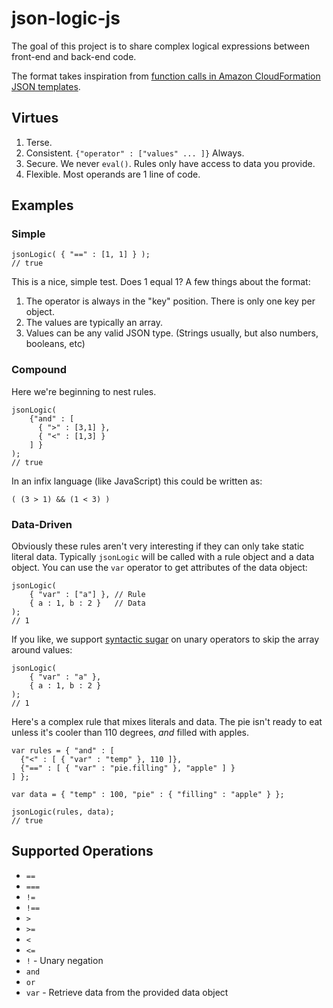 # json-logic-js

The goal of this project is to share complex logical expressions between front-end and back-end code.

The format takes inspiration from [function calls in Amazon CloudFormation JSON templates](http://docs.aws.amazon.com/AWSCloudFormation/latest/UserGuide/gettingstarted.templatebasics.html#gettingstarted.templatebasics.mappings).

## Virtues

  1. Terse.
  1. Consistent. `{"operator" : ["values" ... ]}`  Always.
  1. Secure. We never `eval()`. Rules only have access to data you provide.
  1. Flexible. Most operands are 1 line of code.


## Examples

### Simple
    jsonLogic( { "==" : [1, 1] } );
    // true

This is a nice, simple test. Does 1 equal 1?  A few things about the format:

  1. The operator is always in the "key" position. There is only one key per object.
  1. The values are typically an array.
  1. Values can be any valid JSON type. (Strings usually, but also numbers, booleans, etc)

### Compound
Here we're beginning to nest rules. 

    jsonLogic(
		{"and" : [
		  { ">" : [3,1] },
		  { "<" : [1,3] }
		] }
	);
    // true
  
In an infix language (like JavaScript) this could be written as:

    ( (3 > 1) && (1 < 3) )
    
### Data-Driven

Obviously these rules aren't very interesting if they can only take static literal data. Typically `jsonLogic` will be called with a rule object and a data object. You can use the `var` operator to get attributes of the data object:

    jsonLogic(
		{ "var" : ["a"] }, // Rule
		{ a : 1, b : 2 }   // Data
	);
	// 1

If you like, we support [syntactic sugar](https://en.wikipedia.org/wiki/Syntactic_sugar) on unary operators to skip the array around values:

    jsonLogic(
		{ "var" : "a" },
		{ a : 1, b : 2 }
	);
	// 1

Here's a complex rule that mixes literals and data. The pie isn't ready to eat unless it's cooler than 110 degrees, *and* filled with apples.

    var rules = { "and" : [
      {"<" : [ { "var" : "temp" }, 110 ]},
      {"==" : [ { "var" : "pie.filling" }, "apple" ] }
    ] };

    var data = { "temp" : 100, "pie" : { "filling" : "apple" } };

    jsonLogic(rules, data);
    // true
    
## Supported Operations

  - `==` 
  - `===` 
  - `!=`
  - `!==`
  - `>`
  - `>=`
  - `<`
  - `<=`
  - `!` - Unary negation
  - `and`
  - `or`
  - `var` - Retrieve data from the provided data object
  
